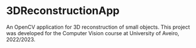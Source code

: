 # 3DReconstructionApp
An OpenCV application for 3D reconstruction of small objects. This project was developed for the Computer Vision course at University of Aveiro, 2022/2023.
